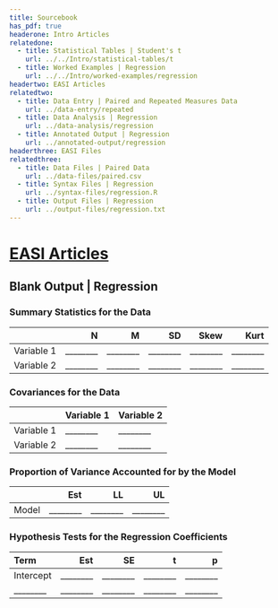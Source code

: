 ```yaml
---
title: Sourcebook
has_pdf: true
headerone: Intro Articles
relatedone:
  - title: Statistical Tables | Student's t
    url: ../../Intro/statistical-tables/t
  - title: Worked Examples | Regression
    url: ../../Intro/worked-examples/regression
headertwo: EASI Articles
relatedtwo:
  - title: Data Entry | Paired and Repeated Measures Data
    url: ../data-entry/repeated
  - title: Data Analysis | Regression
    url: ../data-analysis/regression
  - title: Annotated Output | Regression
    url: ../annotated-output/regression
headerthree: EASI Files
relatedthree:
  - title: Data Files | Paired Data
    url: ../data-files/paired.csv
  - title: Syntax Files | Regression
    url: ../syntax-files/regression.R
  - title: Output Files | Regression
    url: ../output-files/regression.txt
---
```


# [EASI Articles](../index.md)

## Blank Output | Regression


### Summary Statistics for the Data

|            | N   | M   | SD   | Skew | Kurt |
|:-----------|----:|----:|-----:|-----:|-----:|
| Variable 1 | ________ | ________ | ________ | ________ | ________ |
| Variable 2 | ________ | ________ | ________ | ________ | ________ |

### Covariances for the Data

|            | Variable 1 | Variable 2 |
|:-----------|------------|------------|
| Variable 1 | ________      | ________   |
| Variable 2 | ________      | ________   |

### Proportion of Variance Accounted for by the Model

|       | Est  | LL   | UL   |
|:-----:|-----:|-----:|-----:|
| Model | ________ | ________ | ________ |

### Hypothesis Tests for the Regression Coefficients

| Term      | Est  | SE   | t    | p    |
|:----------|-----:|-----:|-----:|-----:|
| Intercept | ________ | ________ | ________ | ________ |
| ________  | ________ | ________ | ________ | ________ |
